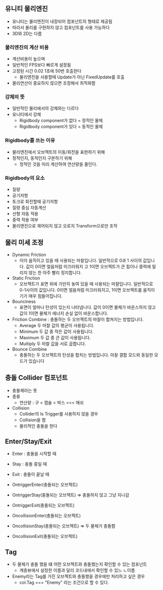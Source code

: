 ## 유니티 물리엔진
- 유니티는 물리엔진이 내장되어 컴포넌트의 형태로 제공됨
- 따라서 물리를 구현하지 않고 컴포넌트를 사용 가능하다
- 3D와 2D는 다름

### 물리엔진의 계산 비용
- 계산비용이 높으며
- 일반적인 FPS보다 빠르게 설정됨
- 고정된 시간 0.02 1초에 50번 호출한다
	- 물리엔진을 사용할때 Update가 아닌 FixedUpdate를 호출
- 물리연산이 중요하지 않으면 조정해서 최적화함

### 강체의 뜻
- 일반적인 물리에서의 강체와는 다르다
- 유니티에서 강체
	- Rigidbody component가 없다 = 정적인 물체
	- Rigidbody component가 있다 = 동적인 물체

### Rigidbody를 쓰는 이유
- 물리엔진에서 오브젝트의 이동/회전을 표현하기 위해
- 정적인지, 동적인지 구분하기 위해
	- 정적인 것을 미리 계산하여 연산량을 줄인다.

### Rigidbody의 요소
- 질량
- 공기저항
- 토크로 회전할때 공기저항
- 질량 중심 자동계산
- 선형 자동 적용
- 중력 작용 여부
- 물리엔진으로 제어되지 않고 오로지 Transform으로만 조작

## 물리 미세 조정
- Dynamic Friction 
	- 이미 움직이고 있을 때 사용되는 마찰입니다. 일반적으로 0과 1 사이의 값입니다. 값이 0이면 얼음처럼 미끄러워지 고 1이면 오브젝트가 큰 힘이나 중력에 밀리지 않는 한 아주 빨리 정지합니다. 
- Static Friction 
	- 오브젝트가 표면 위에 가만히 놓여 있을 때 사용되는 마찰입니다. 일반적으로 0-1사이의 값입니다. 0이면 얼음처럼 미끄러워지고, 1이면 오브젝트를 움직이기가 매우 힘들어집니다.
- Bounciness 
	- 표면이 얼마나 탄성이 있는지 나타냅니다. 값이 0이면 물체가 바운스하지 않고 값이 1이면 물체가 에너지 손실 없이 바운스합니다. 
- Friction Combine : 충돌하는 두 오브젝트의 마찰이 합쳐지는 방법입니다. 
	- Average 두 마찰 값의 평균이 사용됩니다. 
	- Minimum 두 값 중 작은 값이 사용됩니다. 
	- Maximum 두 값 중 큰 값이 사용됩니다. 
	- Multiply 두 마찰 값을 서로 곱합니다. 
- Bounce Combine 
	- 충돌하는 두 오브젝트의 탄성을 합치는 방법입니다. 마찰 결합 모드와 동일한 모드가 있습니다

##  충돌 Collider 컴포넌트
- 충돌체라는 뜻
- 종류
	- 연산량 :  구 < 캡슐 < 박스 <<< 매쉬
- Collision
	- Collider의 Is Trigger를 사용하지 않을 경우
	- Collision을 함
	- 물리적인 충돌을 한다

## Enter/Stay/Exit
- Enter : 충돌을 시작할 때 
- Stay : 충돌 중일 때 
- Exit : 충돌이 끝날 때

- OntriggerEnter(충돌되는 오브젝트) 
- OntriggerStay(충돌되는 오브젝트) => 충돌하지 않고 그냥 지나감
- OntriggerExit(충돌되는 오브젝트) 

- OncollisionEnter(충돌되는 오브젝트) 
- OncollisionStay(충돌되는 오브젝트) => 두 물체가 충돌함
- OncollisionExit(충돌되는 오브젝트)

## Tag
- 두 물체가 충돌 했을 떄 어떤 오브젝트와 충돌했는지 확인할 수 있는 컴포넌트
	- 계층뷰에서 설정한 이름과 달리 코드내에서 확인할 수 있느 ㄴ이름
- Enemy라는 Tag를 가진 오브젝트와 충돌했을 경우에만 처리하고 싶은 경우
	- col.Tag === "Enemy" 라는 조건으로 할 수 있다.